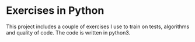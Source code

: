 # Exercises in Python

This project includes a couple of exercises I use to train on tests, algorithms and quality of code. The code is written in python3.
